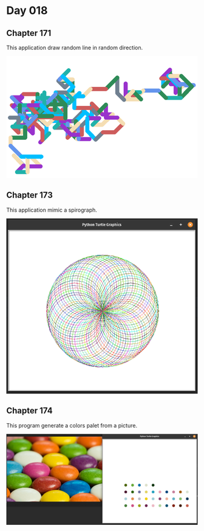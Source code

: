 # Day 018

## Chapter 171

This application draw random line in random direction.

![application preview](documentation/Chapter171.png)

## Chapter 173

This application mimic a spirograph.

![application preview](documentation/Chapter173.png)

## Chapter 174

This program generate a colors palet from a picture.

![application preview](documentation/Chapter174.png)
